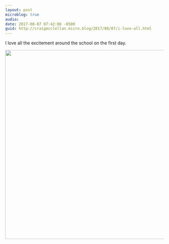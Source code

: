 ```yaml
---
layout: post
microblog: true
audio: 
date: 2017-08-07 07:42:06 -0500
guid: http://craigmcclellan.micro.blog/2017/08/07/i-love-all.html
---
```

I love all the excitement around the school on the first day.

<img src="http://craigmcclellan.com/uploads/2017/5d421bec24.jpg" width="600" height="600" style="height: auto" />
